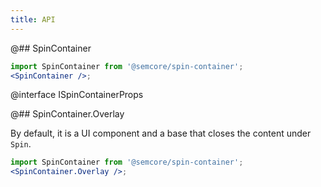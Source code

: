 ```yaml
---
title: API
---
```


@## SpinContainer

```jsx
import SpinContainer from '@semcore/spin-container';
<SpinContainer />;
```

@interface ISpinContainerProps

@## SpinContainer.Overlay

By default, it is a UI component and a base that closes the content under `Spin`.

```jsx
import SpinContainer from '@semcore/spin-container';
<SpinContainer.Overlay />;
```
